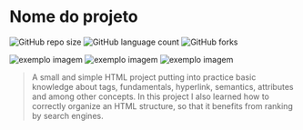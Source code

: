 # Nome do projeto

![GitHub repo size](https://img.shields.io/github/repo-size/VicktorMS/hmtl-basics?style=for-the-badge)
![GitHub language count](https://img.shields.io/github/languages/count/VicktorMS/hmtl-basics?style=for-the-badge)
![GitHub forks](https://img.shields.io/github/forks/VicktorMS/hmtl-basics?style=for-the-badge)



<img src="index.JPG" alt="exemplo imagem">
<img src="Capturar.JPG" alt="exemplo imagem">
<img src="images.JPG" alt="exemplo imagem">

> A small and simple HTML project putting into practice basic knowledge about tags, fundamentals, hyperlink, semantics, attributes and among other concepts. In this project I also learned how to correctly organize an HTML structure, so that it benefits from ranking by search engines.













